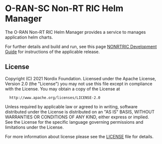 # O-RAN-SC Non-RT RIC Helm Manager

The O-RAN Non-RT RIC Helm Manager provides a service to manages application helm charts.

For further details and build and run, see this page [NONRTRIC Development Guide](https://wiki.o-ran-sc.org/display/RICNR/NONRTRIC+Development+Guide) for instructions of the applicable release.


## License
Copyright (C) 2021 Nordix Foundation.
Licensed under the Apache License, Version 2.0 (the "License")
you may not use this file except in compliance with the License.
You may obtain a copy of the License at

      http://www.apache.org/licenses/LICENSE-2.0

Unless required by applicable law or agreed to in writing, software
distributed under the License is distributed on an "AS IS" BASIS,
WITHOUT WARRANTIES OR CONDITIONS OF ANY KIND, either express or implied.
See the License for the specific language governing permissions and
limitations under the License.

For more information about license please see the [LICENSE](LICENSE.txt) file for details.